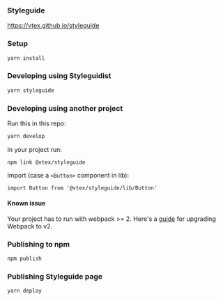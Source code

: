 ### Styleguide

https://vtex.github.io/styleguide

### Setup

```sh
yarn install
```

### Developing using Styleguidist

```sh
yarn styleguide
```

### Developing using another project

Run this in this repo:
```sh
yarn develop
```

In your project run:
```
npm link @vtex/styleguide
```
Import (case a `<Button>` component in lib):
```
import Button from '@vtex/styleguide/lib/Button'
```

#### Known issue
Your project has to run with webpack >= 2. Here's a [guide](https://webpack.js.org/guides/migrating/) for upgrading Webpack to v2. 

### Publishing to npm

```sh
npm publish
```

### Publishing Styleguide page

```sh
yarn deploy
```
